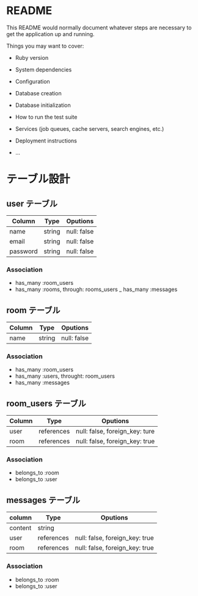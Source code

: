 # README

This README would normally document whatever steps are necessary to get the
application up and running.

Things you may want to cover:

* Ruby version

* System dependencies

* Configuration

* Database creation

* Database initialization

* How to run the test suite

* Services (job queues, cache servers, search engines, etc.)

* Deployment instructions

* ... 

# テーブル設計

## user テーブル

| Column   | Type   | Oputions     |
| -------- | ------ | ------------ |
| name     | string | null: false  |
| email    | string | null: false  |
| password | string | null: false  |

### Association

- has_many :room_users
- has_many :rooms, through: rooms_users
_ has_many :messages

## room テーブル

| Column  | Type   | Oputions     |
| ------- | ------ | ------------ |
| name    | string | null: false  |

### Association

- has_many :room_users
- has_many :users, throught: room_users
- has_many :messages

## room_users テーブル

| Column  | Type        | Oputions                       |
| ------- | ----------- | ------------------------------ | 
| user    | references  | null: false, foreign_key: ture |
| room    | references  | null: false, foreign_key: true |

### Association

- belongs_to :room
- belongs_to :user

## messages テーブル

| column  | Type        | Oputions                       |
|  ------ | ----------- | ------------------------------ |
| content | string      |                                |
| user    | references  | null: false, foreign_key: true |
| room    | references  | null: false, foreign_key: true |

### Association

- belongs_to :room
- belongs_to :user